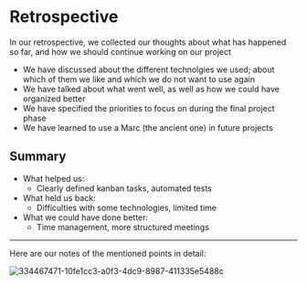 # Retrospective

In our retrospective, we collected our thoughts about what has happened so far, and how we should continue working on our project

- We have discussed about the different technolgies we used; about which of them we like and which we do not want to use again
- We have talked about what went well, as well as how we could have organized better
- We have specified the priorities to focus on during the final project phase
- We have learned to use a Marc (the ancient one) in future projects

## Summary

- What helped us:
  - Clearly defined kanban tasks, automated tests
- What held us back:
  - Difficulties with some technologies, limited time
- What we could have done better:
  - Time management, more structured meetings

---

Here are our notes of the mentioned points in detail:

![334467471-10fe1cc3-a0f3-4dc9-8987-411335e5488c](https://github.com/SE-TINF22B6/CookHub/assets/115070676/2b76f0e6-631b-4fcf-8e02-dd501d066e7d)
